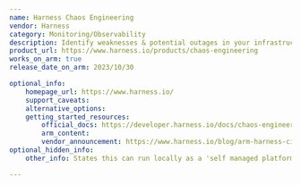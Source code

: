 ```yaml
---
name: Harness Chaos Engineering
vendor: Harness
category: Monitoring/Observability
description: Identify weaknesses & potential outages in your infrastructure by implementing controlled chaos tests. Understnand how your applications stand up to real-world failure scenarios.
product_url: https://www.harness.io/products/chaos-engineering
works_on_arm: true
release_date_on_arm: 2023/10/30

optional_info:
    homepage_url: https://www.harness.io/
    support_caveats:
    alternative_options:
    getting_started_resources:
        official_docs: https://developer.harness.io/docs/chaos-engineering/onboarding/guided-onboarding
        arm_content:
        vendor_announcement: https://www.harness.io/blog/arm-harness-ci-cloud
optional_hidden_info:
    other_info: States this can run locally as a 'self managed platform' on this page www.harness.io/pricing

---
```

